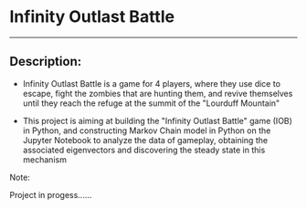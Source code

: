 # Infinity Outlast Battle
--------------------------------------------------------------------------

## Description:

* Infinity Outlast Battle is a game for 4 players, where they use dice to escape, fight the zombies that are hunting them, and revive themselves until they reach the refuge at the summit of the "Lourduff Mountain"

* This project is aiming at building the "Infinity Outlast Battle" game (IOB) in Python, and constructing Markov Chain model in Python on the Jupyter Notebook to analyze the data of gameplay, obtaining the associated eigenvectors and discovering the steady state in this mechanism

Note:

Project in progess......
